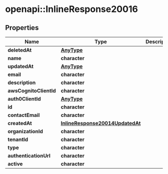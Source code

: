 # openapi::InlineResponse20016

## Properties
Name | Type | Description | Notes
------------ | ------------- | ------------- | -------------
**deletedAt** | [**AnyType**](.md) |  | 
**name** | **character** |  | 
**updatedAt** | [**AnyType**](.md) |  | 
**email** | **character** |  | 
**description** | **character** |  | 
**awsCognitoClientId** | **character** |  | 
**auth0ClientId** | [**AnyType**](.md) |  | 
**id** | **character** |  | 
**contactEmail** | **character** |  | 
**createdAt** | [**InlineResponse20014UpdatedAt**](inline_response_200_14_updatedAt.md) |  | 
**organizationId** | **character** |  | 
**tenantId** | **character** |  | 
**type** | **character** |  | 
**authenticationUrl** | **character** |  | 
**active** | **character** |  | 


